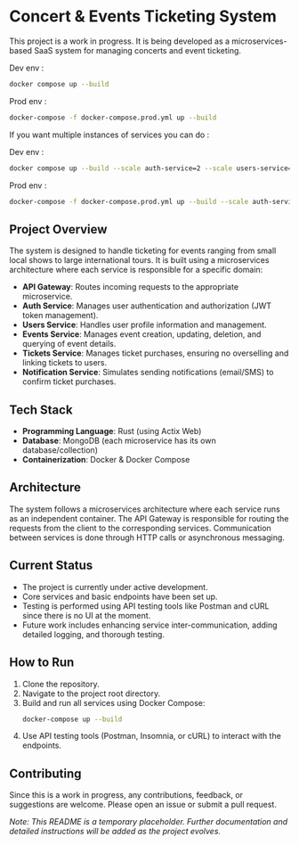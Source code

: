 # Concert & Events Ticketing System

This project is a work in progress. It is being developed as a microservices-based SaaS system for managing concerts and event ticketing.

Dev env :
``` bash
docker compose up --build
```

Prod env : 
``` bash
docker-compose -f docker-compose.prod.yml up --build
```

If you want multiple instances of services you can do :

Dev env :
``` bash
docker compose up --build --scale auth-service=2 --scale users-service=2 --scale events-service=2 --scale tickets-service=2 --scale notifications-service=2 --scale payments-service=2 --scale backups-service=2
```

Prod env : 
``` bash
docker-compose -f docker-compose.prod.yml up --build --scale auth-service=2 --scale users-service=2 --scale events-service=2 --scale tickets-service=2 --scale notifications-service=2 --scale payments-service=2 --scale backups-service=2
```

## Project Overview

The system is designed to handle ticketing for events ranging from small local shows to large international tours. It is built using a microservices architecture where each service is responsible for a specific domain:

- **API Gateway**: Routes incoming requests to the appropriate microservice.
- **Auth Service**: Manages user authentication and authorization (JWT token management).
- **Users Service**: Handles user profile information and management.
- **Events Service**: Manages event creation, updating, deletion, and querying of event details.
- **Tickets Service**: Manages ticket purchases, ensuring no overselling and linking tickets to users.
- **Notification Service**: Simulates sending notifications (email/SMS) to confirm ticket purchases.

## Tech Stack

- **Programming Language**: Rust (using Actix Web)
- **Database**: MongoDB (each microservice has its own database/collection)
- **Containerization**: Docker & Docker Compose

## Architecture

The system follows a microservices architecture where each service runs as an independent container. The API Gateway is responsible for routing the requests from the client to the corresponding services. Communication between services is done through HTTP calls or asynchronous messaging.

## Current Status

- The project is currently under active development.
- Core services and basic endpoints have been set up.
- Testing is performed using API testing tools like Postman and cURL since there is no UI at the moment.
- Future work includes enhancing service inter-communication, adding detailed logging, and thorough testing.

## How to Run

1. Clone the repository.
2. Navigate to the project root directory.
3. Build and run all services using Docker Compose:
   ```bash
   docker-compose up --build
   ```
4. Use API testing tools (Postman, Insomnia, or cURL) to interact with the endpoints.

## Contributing

Since this is a work in progress, any contributions, feedback, or suggestions are welcome. Please open an issue or submit a pull request.

*Note: This README is a temporary placeholder. Further documentation and detailed instructions will be added as the project evolves.*
